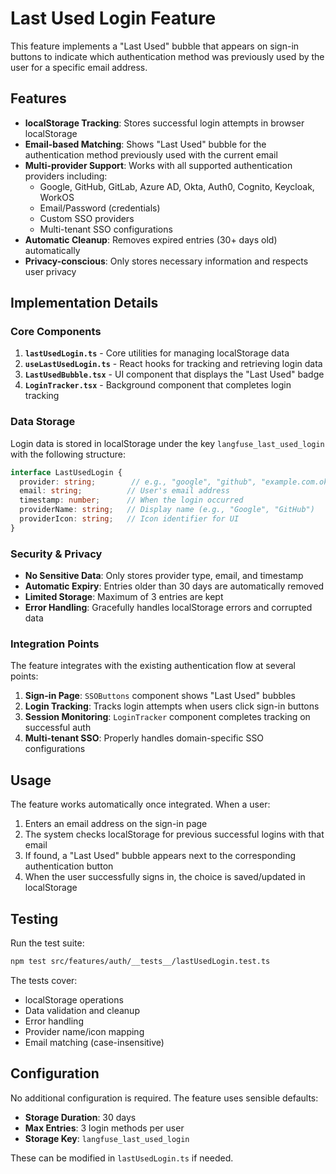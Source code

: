 # Last Used Login Feature

This feature implements a "Last Used" bubble that appears on sign-in buttons to indicate which authentication method was previously used by the user for a specific email address.

## Features

- **localStorage Tracking**: Stores successful login attempts in browser localStorage
- **Email-based Matching**: Shows "Last Used" bubble for the authentication method previously used with the current email
- **Multi-provider Support**: Works with all supported authentication providers including:
  - Google, GitHub, GitLab, Azure AD, Okta, Auth0, Cognito, Keycloak, WorkOS
  - Email/Password (credentials)
  - Custom SSO providers
  - Multi-tenant SSO configurations
- **Automatic Cleanup**: Removes expired entries (30+ days old) automatically
- **Privacy-conscious**: Only stores necessary information and respects user privacy

## Implementation Details

### Core Components

1. **`lastUsedLogin.ts`** - Core utilities for managing localStorage data
2. **`useLastUsedLogin.ts`** - React hooks for tracking and retrieving login data
3. **`LastUsedBubble.tsx`** - UI component that displays the "Last Used" badge
4. **`LoginTracker.tsx`** - Background component that completes login tracking

### Data Storage

Login data is stored in localStorage under the key `langfuse_last_used_login` with the following structure:

```typescript
interface LastUsedLogin {
  provider: string;        // e.g., "google", "github", "example.com.okta"
  email: string;          // User's email address
  timestamp: number;      // When the login occurred
  providerName: string;   // Display name (e.g., "Google", "GitHub")
  providerIcon: string;   // Icon identifier for UI
}
```

### Security & Privacy

- **No Sensitive Data**: Only stores provider type, email, and timestamp
- **Automatic Expiry**: Entries older than 30 days are automatically removed
- **Limited Storage**: Maximum of 3 entries are kept
- **Error Handling**: Gracefully handles localStorage errors and corrupted data

### Integration Points

The feature integrates with the existing authentication flow at several points:

1. **Sign-in Page**: `SSOButtons` component shows "Last Used" bubbles
2. **Login Tracking**: Tracks login attempts when users click sign-in buttons
3. **Session Monitoring**: `LoginTracker` component completes tracking on successful auth
4. **Multi-tenant SSO**: Properly handles domain-specific SSO configurations

## Usage

The feature works automatically once integrated. When a user:

1. Enters an email address on the sign-in page
2. The system checks localStorage for previous successful logins with that email
3. If found, a "Last Used" bubble appears next to the corresponding authentication button
4. When the user successfully signs in, the choice is saved/updated in localStorage

## Testing

Run the test suite:

```bash
npm test src/features/auth/__tests__/lastUsedLogin.test.ts
```

The tests cover:
- localStorage operations
- Data validation and cleanup
- Error handling
- Provider name/icon mapping
- Email matching (case-insensitive)

## Configuration

No additional configuration is required. The feature uses sensible defaults:

- **Storage Duration**: 30 days
- **Max Entries**: 3 login methods per user
- **Storage Key**: `langfuse_last_used_login`

These can be modified in `lastUsedLogin.ts` if needed.